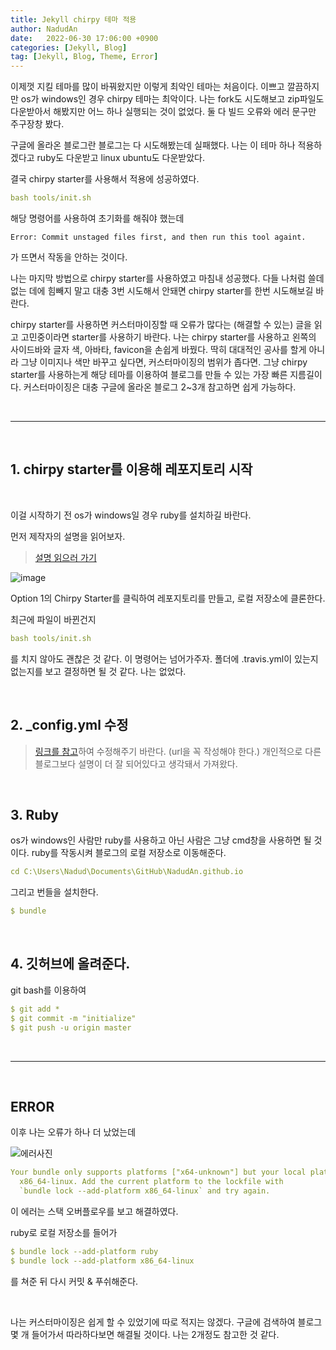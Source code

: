 ```yaml
---
title: Jekyll chirpy 테마 적용
author: NadudAn
date:   2022-06-30 17:06:00 +0900
categories: [Jekyll, Blog]
tag: [Jekyll, Blog, Theme, Error]
---
```


이제껏 지킬 테마를 많이 바꿔왔지만 이렇게 최악인 테마는 처음이다.
이쁘고 깔끔하지만 os가 windows인 경우 chirpy 테마는 최악이다.
나는 fork도 시도해보고 zip파일도 다운받아서 해봤지만 어느 하나 실행되는 것이 없었다. 둘 다 빌드 오류와 에러 문구만 주구장창 봤다.

구글에 올라온 블로그란 블로그는 다 시도해봤는데 실패했다. 나는 이 테마 하나 적용하겠다고 ruby도 다운받고 linux ubuntu도 다운받았다.

결국 chirpy starter를 사용해서 적용에 성공하였다. 

```yaml
bash tools/init.sh
```

해당 명령어를 사용하여 초기화를 해줘야 했는데 
```error
Error: Commit unstaged files first, and then run this tool againt.
```
가 뜨면서 작동을 안하는 것이다.

나는 마지막 방법으로 chirpy starter를 사용하였고 마침내 성공했다.
다들 나처럼 쓸데없는 데에 힘빼지 말고 대충 3번 시도해서 안돼면 chirpy starter를 한번 시도해보길 바란다. 

chirpy starter를 사용하면 커스터마이징할 때 오류가 많다는 (해결할 수 있는) 글을 읽고 고민중이라면 starter를 사용하기 바란다. 나는 chirpy starter를 사용하고 왼쪽의 사이드바와 글자 색, 아바타, favicon을 손쉽게 바꿨다. 딱히 대대적인 공사를 할게 아니라 그냥 이미지나 색만 바꾸고 싶다면, 커스터마이징의 범위가 좁다면. 그냥 chirpy starter를 사용하는게 해당 테마를 이용하여 블로그를 만들 수 있는 가장 빠른 지름길이다. 커스터마이징은 대충 구글에 올라온 블로그 2~3개 참고하면 쉽게 가능하다.

<br><hr><br>

## 1. chirpy starter를 이용해 레포지토리 시작

<br>

이걸 시작하기 전 os가 windows일 경우 ruby를 설치하길 바란다.

먼저 제작자의 설명을 읽어보자.

> [설명 읽으러 가기](https://chirpy.cotes.page/posts/getting-started/)

![image](https://user-images.githubusercontent.com/84761609/176620546-1bef3d4d-a2b5-420b-bab2-bf174eb8c4ec.png)

Option 1의 Chirpy Starter를 클릭하여 레포지토리를 만들고, 로컬 저장소에 클론한다. 

최근에 파일이 바뀐건지 
```yaml
bash tools/init.sh
```
를 치지 않아도 괜찮은 것 같다. 이 명령어는 넘어가주자. 폴더에 .travis.yml이 있는지 없는지를 보고 결정하면 될 것 같다. 나는 없었다.

<br>

## 2. _config.yml 수정

> [링크를 참고](https://wlqmffl0102.github.io/posts/Making-Git-blogs-for-beginners-3/)하여 수정해주기 바란다. (url을 꼭 작성해야 한다.) 개인적으로 다른 블로그보다 설명이 더 잘 되어있다고 생각돼서 가져왔다. 

<br>

## 3. Ruby

os가 windows인 사람만 ruby를 사용하고 아닌 사람은 그냥 cmd창을 사용하면 될 것이다. ruby를 작동시켜 블로그의 로컬 저장소로 이동해준다.

```yaml
cd C:\Users\Nadud\Documents\GitHub\NadudAn.github.io
```

그리고 번들을 설치한다.

```yaml
$ bundle
```

<br>

## 4. 깃허브에 올려준다.

git bash를 이용하여

``` yaml
$ git add *
$ git commit -m "initialize"
$ git push -u origin master
```

<br><hr><br>

## ERROR

이후 나는 오류가 하나 더 났었는데

![에러사진](https://user-images.githubusercontent.com/84761609/176625973-8ba57fb2-60ee-46b1-8db6-fc7c08e13dc8.png)

```yaml
Your bundle only supports platforms ["x64-unknown"] but your local platform is
  x86_64-linux. Add the current platform to the lockfile with
  `bundle lock --add-platform x86_64-linux` and try again.
```

이 에러는 스택 오버플로우를 보고 해결하였다.

ruby로 로컬 저장소를 들어가
```yaml
$ bundle lock --add-platform ruby
$ bundle lock --add-platform x86_64-linux
```
를 쳐준 뒤 다시 커밋 & 푸쉬해준다.

<br>

나는 커스터마이징은 쉽게 할 수 있었기에 따로 적지는 않겠다. 구글에 검색하여 블로그 몇 개 들어가서 따라하다보면 해결될 것이다. 나는 2개정도 참고한 것 같다.
